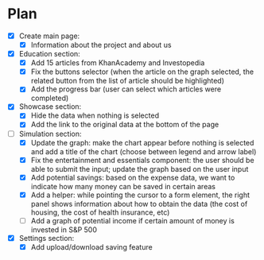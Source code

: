 # Plan 
- [x] Create main page:
    - [x] Information about the project and about us
- [x] Education section: 
    - [x] Add 15 articles from KhanAcademy and Investopedia
    - [x] Fix the buttons selector (when the article on the graph selected, the related button from the list of article should be highlighted)
    - [x] Add the progress bar (user can select which articles were completed)
- [x] Showcase section:
    - [x] Hide the data when nothing is selected 
    - [x] Add the link to the original data at the bottom of the page
- [ ] Simulation section:
    - [x] Update the graph: make the chart appear before nothing is selected and add a title of the chart (choose between legend and arrow label)
    - [x] Fix the entertainment and essentials component: the user should be able to submit the input; update the graph based on the user input
    - [x] Add potential savings: based on the expense data, we want to indicate how many money can be saved in certain areas
    - [x] Add a helper: while pointing the cursor to a form element, the right panel shows information about how to obtain the data (the cost of housing, the cost of health insurance, etc)
    - [ ] Add a graph of potential income if certain amount of money is invested in S&P 500
- [x] Settings section:
    - [x] Add upload/download saving feature